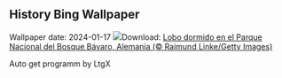 ## History Bing Wallpaper
Wallpaper date: 2024-01-17
![](https://www.bing.com/th?id=OHR.SleepyWolf_ES-ES1847599512_UHD.jpg&w=1000)Download: [Lobo dormido en el Parque Nacional del Bosque Bávaro, Alemania (© Raimund Linke/Getty Images)](https://www.bing.com/th?id=OHR.SleepyWolf_ES-ES1847599512_UHD.jpg)

Auto get programm by LtgX
